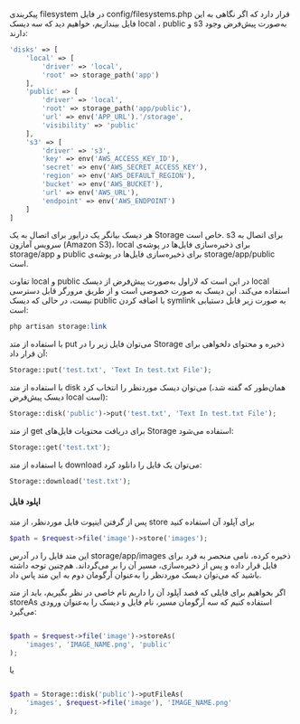 
پیکربندی filesystem در فایل config/filesystems.php قرار دارد که اگر نگاهی به این فایل بیندازیم، خواهیم دید که سه دیسک local ، public و s3 به‌صورت پیش‌فرض وجود دارند:
```php
'disks' => [
    'local' => [
        'driver' => 'local',
        'root' => storage_path('app')
    ],
    'public' => [
        'driver' => 'local',
        'root' => storage_path('app/public'),
        'url' => env('APP_URL').'/storage',
        'visibility' => 'public'
    ],
    's3' => [
        'driver' => 's3',
        'key' => env('AWS_ACCESS_KEY_ID'),
        'secret' => env('AWS_SECRET_ACCESS_KEY'),
        'region' => env('AWS_DEFAULT_REGION'),
        'bucket' => env('AWS_BUCKET'),
        'url' => env('AWS_URL'),
        'endpoint' => env('AWS_ENDPOINT')
    ]
]
```
هر دیسک بیانگر یک درایور برای اتصال به یک Storage خاص است. s3 برای اتصال به سرویس آمازون (Amazon S3)، local برای ذخیره‌سازی فایل‌ها در پوشه‌ی storage/app و public برای ذخیره‌سازی فایل‌ها در پوشه‌ی storage/app/public است.

تفاوت local و public در این است که لاراول به‌صورت پیش‌فرض از دیسک local استفاده می‌کند. این دیسک به‌ صورت خصوصی است و از طریق مرورگر قابل دسترسی نیست، در حالی که دیسک public با اضافه کردن symlink به‌ صورت‌ زیر قابل دستیابی است:
```php
php artisan storage:link
```
با استفاده از متد put می‌توان فایل زیر را در Storage ذخیره و محتوای دلخواهی برای آن قرار داد:
```php
Storage::put('test.txt', 'Text In test.txt File');
```
با استفاده از متد disk می‌توان دیسک موردنظر را انتخاب کرد (همان‌طور که گفته شد، دیسک پیش‌فرض local است):
```php
Storage::disk('public')->put('test.txt', 'Text In test.txt File');
```
از متد get برای دریافت محتویات فایل‌های Storage استفاده می‌شود:
```php
Storage::get('test.txt');
```
با استفاده از متد download می‌توان یک فایل را دانلود کرد:
```php
Storage::download('test.txt');
```

#### اپلود فایل
پس از گرفتن اینپوت فایل موردنظر، از متد store برای آپلود آن استفاده کنید
```php
$path = $request->file('image')->store('images');
```

این متد فایل را در آدرس storage/app/images ذخیره کرده، نامی منحصر‌ به‌ فرد برای فایل قرار داده و پس از ذخیره‌سازی، مسیر آن را بر می‌گرداند. هم‌چنین توجه داشته باشید که می‌توان دیسک موردنظر را به‌عنوان آرگومان دوم به این متد پاس داد.

اگر بخواهیم برای فایلی که قصد آپلود آن را داریم نام خاصی در نظر بگیریم، باید از متد storeAs استفاده کنیم که سه آرگومان مسیر، نام فایل و دیسک را به‌عنوان ورودی می‌گیرد:
```php

$path = $request->file('image')->storeAs(
    'images', 'IMAGE_NAME.png', 'public'
);
```
یا
```php

$path = Storage::disk('public')->putFileAs(
    'images', $request->file('image'), 'IMAGE_NAME.png'
);
```
